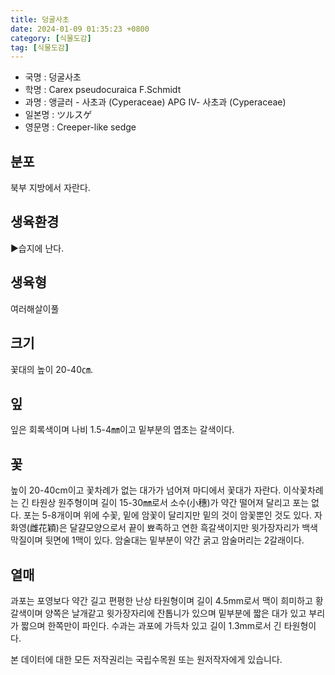 ```yaml
---
title: 덩굴사초
date: 2024-01-09 01:35:23 +0800
category: [식물도감]
tag: [식물도감]
---
```




- 국명 : 덩굴사초
- 학명 : Carex pseudocuraica F.Schmidt
- 과명 : 앵글러 - 사초과 (Cyperaceae) APG Ⅳ- 사초과 (Cyperaceae)
- 일본명 : ツルスゲ
- 영문명 : Creeper-like sedge


## 분포
북부 지방에서 자란다.
## 생육환경
▶습지에 난다.
## 생육형
여러해살이풀
## 크기
꽃대의 높이 20-40㎝.
## 잎
잎은 회록색이며 나비 1.5-4㎜이고 밑부분의 엽초는 갈색이다.
## 꽃
높이 20-40cm이고 꽃차례가 없는 대가가 넘어져 마디에서 꽃대가 자란다. 이삭꽃차례는 긴 타원상 원주형이며 길이 15-30㎜로서 소수(小穗)가 약간 떨어져 달리고 포는 없다. 포는 5-8개이며 위에 수꽃, 밑에 암꽃이 달리지만 밑의 것이 암꽃뿐인 것도 있다. 자화영(雌花穎)은 달걀모양으로서 끝이 뾰족하고 연한 흑갈색이지만 윗가장자리가 백색 막질이며 뒷면에 1맥이 있다. 암술대는 밑부분이 약간 굵고 암술머리는 2갈래이다.
## 열매
과포는 포영보다 약간 길고 편평한 난상 타원형이며 길이 4.5mm로서 맥이 희미하고 황갈색이며 양쪽은 날개같고 윗가장자리에 잔톱니가 있으며 밑부분에 짧은 대가 있고 부리가 짧으며 한쪽만이 파인다. 수과는 과포에 가득차 있고 길이 1.3mm로서 긴 타원형이다.






본 데이터에 대한 모든 저작권리는 국립수목원 또는 원저작자에게 있습니다.
